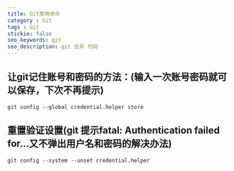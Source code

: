 ```yaml
---
title: Git常用命令
category : Git
tags : Git
stickie: false
seo_keywords: git
seo_description: git 合并 代码
---
```


## 让git记住账号和密码的方法：(输入一次账号密码就可以保存，下次不再提示)

```
git config --global credential.helper store
```

## 重置验证设置(git 提示fatal: Authentication failed for...又不弹出用户名和密码的解决办法)

```
git config --system --unset credential.helper
```
